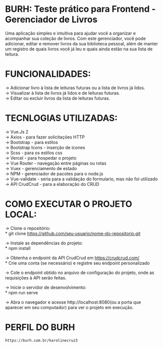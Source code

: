 # BURH: Teste prático para Frontend - Gerenciador de Livros

Uma aplicação simples e intuitiva para ajudar você a organizar e acompanhar sua coleção de livros. Com este gerenciador, você pode adicionar, editar e remover livros da sua biblioteca pessoal, além de manter um registro de quais livros você já leu e quais ainda estão na sua lista de leitura.

# FUNCIONALIDADES:
-> Adicionar livro à lista de leituras futuras ou a lista de livros já lidos. <br>
-> Visualizar à lista de livros já lidos e de leituras futuras. <br>
-> Editar ou excluir livros da lista de leituras futuras. <br>


# TECNLOGIAS UTILIZADAS:
-> Vue.Js 2 <br>
-> Axios - para fazer solicitações HTTP <br>
-> Bootstrap - para estilos <br>
-> Bootstrap Icons - inserção de icones <br>
-> Scss - para os estilos css <br>
-> Vercel - para hospedar o projeto <br>
-> Vue Router - navegação entre páginas ou rotas <br>
-> Vuex - gerenciamento de estado <br>
-> NPM - gerenciador de pacotes para o node.js <br>
-> Vue-validate - seria para a validação do formulario, mas não foi utilizado <br>
-> API CrudCrud - para a elaboração do CRUD <br>


# COMO EXECUTAR O PROJETO LOCAL:
-> Clone o repositório: <br>
        * git clone https://github.com/seu-usuario/nome-do-repositorio.git

-> Instale as dependências do projeto: <br>
        * npm install

-> Obtenha o endpoint da API CrudCrud em https://crudcrud.com/ <br>
        * Crie uma conta (se necessário) e registre seu endpoint personalizado

-> Cole o endpoint obtido no arquivo de configuração do projeto, onde as requisições à API serão feitas.        

-> Inicie o servidor de desenvolvimento: <br>
        * npm run serve

-> Abra o navegador e acesse http://localhost:8080(ou a porta que aparecer em seu computador) para ver o projeto em execução.



# PERFIL DO BURH
    https://burh.com.br/karolinecruz3

